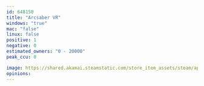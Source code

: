 ```yaml
---
id: 648150
title: "Arcsaber VR"
windows: "true"
mac: "false"
linux: false
positive: 1
negative: 0
estimated_owners: "0 - 20000"
peak_ccu: 0

image: https://shared.akamai.steamstatic.com/store_item_assets/steam/apps/648150/header.jpg?t=1610747819
opinions:
---
```

